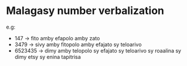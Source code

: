 # Malagasy number verbalization

e.g: 
* 147 -> fito amby efapolo amby zato
* 3479 -> sivy amby fitopolo amby efajato sy teloarivo
* 6523435 -> dimy amby telopolo sy efajato sy teloarivo sy roaalina sy dimy etsy sy enina tapitrisa
